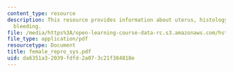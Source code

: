 ```yaml
---
content_type: resource
description: This resource provides information about uterus, histology, and abnormal
  bleeding.
file: /media/https%3A/open-learning-course-data-rc.s3.amazonaws.com/hst-071-human-reproductive-biology-fall-2005/da6351a32039fdfd2a073c21f384818e_female_repro_sys.pdf
file_type: application/pdf
resourcetype: Document
title: female_repro_sys.pdf
uid: da6351a3-2039-fdfd-2a07-3c21f384818e
---
```

